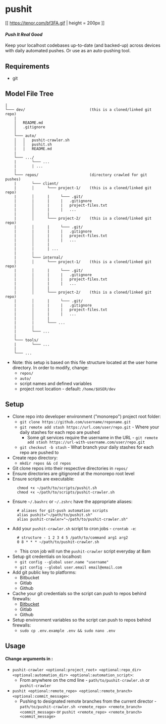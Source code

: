 # pushit

[[ https://tenor.com/bf3FA.gif | height = 200px ]]

#### ***Push It Real Good***
Keep your localhost codebases up-to-date (and backed-up) across devices with daily automated pushes. Or use as an auto-pushing tool.


## Requirements
- git


## Model File Tree
```
|
└─── dev/                             (this is a cloned/linked git repo)
    |
    │   README.md
    │   .gitignore    
    │
    └─── auto/
    │   │   pushit-crawler.sh
    │   │   pushit.sh
    |   |   README.md
    |
    └─── .../
    |       └─── ...
    |       | ...
    |
    └─── repos/                       (directory crawled for git pushes)
    |       └─── client/
    |       │      └─── project-1/    (this is a cloned/linked git repo)
    |       │      |     └─── .git/
    |       |      |     |   .gitignore
    |       │      |     |   project-files.txt
    |       │      |     |   ...
    |       │      |     
    |       │      └─── project-2/    (this is a cloned/linked git repo)
    |       │      |     └─── .git/
    |       |      |     |   .gitignore
    |       │      |     |   project-files.txt
    |       │      |     |   ...
    |       │      |     
    |       |      | ...
    |       |      
    |       └─── internal/
    |       │      └─── project-1/    (this is a cloned/linked git repo)
    |       │      |     └─── .git/
    |       |      |     |   .gitignore
    |       │      |     |   project-files.txt
    |       │      |     |   ...
    |       │      |     
    |       │      └─── project-2/    (this is a cloned/linked git repo)
    |       │      |     └─── .git/
    |       |      |     |   .gitignore
    |       │      |     |   project-files.txt
    |       │      |     |   ...
    |       │      |     
    |       |      └─── ...
    |       |
    |       └─── ...
    |
    └─── tools/
    |       └─── ...
    |
    └─── ...

```


- Note: this setup is based on this file structure located at the user home directory. In order to modify, change:
    - `repos/`
    - `auto/`
    - script names and defined variables
    - project root location - default: `/home/$USER/dev`


## Setup
- Clone repo into developer environment ("monorepo") project root folder:
    - `git clone https://github.com/username/reponame.git`
    - `git remote add stash https://url.com/user/repo.git` - Where your daily stashes for each repo are pushed
        - Some git services require the username in the URL - `git remote add stash https://url-with-username.com/user/repo.git`
    - `git checkout -b stash` - What branch your daily stashes for each repo are pushed to
- Create repo directory:
    - `mkdir repos && cd repos`
- Git clone repos into their respective directories in `repos/`
- Ensure directories are gitignored at the monorepo root level
- Ensure scripts are executable:
    ```
      chmod +x ~/path/to/scripts/pushit.sh
      chmod +x ~/path/to/scripts/pushit-crawler.sh
    ```
- Ensure `~/.bashrc` or `~/.zshrc` have the appropriate aliases:
    ```
      # aliases for git-push automation scripts
      alias pushit="~/path/to/pushit.sh"
      alias pushit-crawler="~/path/to/pushit-crawler.sh"
    ```
- Add your `pushit-crawler.sh` script to cron jobs - `crontab -e`:
    ```
      # structure - 1 2 3 4 5 /path/to/command arg1 arg2
      0 8 * * * ~/path/to/pushit-crawler.sh
    ```
    - This cron job will run the `pushit-crawler` script everyday at 8am
- Setup git credentials on localhost:
    - `git config --global user.name "username"`
    - `git config --global user.email email@email.com`
- Add git public key to platforms:
    - Bitbucket
    - Gitlab
    - Github
- Cache your git credentials so the script can push to repos behind firewalls:
    - [Bitbucket](https://confluence.atlassian.com/bitbucketserver/permanently-authenticating-with-git-repositories-776639846.html)
    - Gitlab
    - Github
- Setup environment variables so the script can push to repos behind firewalls:
    - `sudo cp .env.example .env && sudo nano .env`


## Usage
#### Change arguments in <brackets>:
- `pushit-crawler <optional:project_root> <optional:repo_dir> <optional:automation_dir> <optional:automation_script>`:
    - From anywhere on the cmd line - `path/to/pushit-crawler.sh` or `pushit-crawler`
- `pushit <optional:remote_repo> <optional:remote_branch> <optional:commit_message>`:
    - Pushing to designated remote branches from the current director - `path/to/pushit-crawler.sh <remote_repo> <remote_branch> <commit_message>` or `pushit <remote_repo> <remote_branch> <commit_message>`
